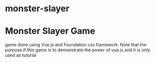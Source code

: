 # monster-slayer
# Monster Slayer Game 

game done using Vue.js and Foundation css framework. Note that the purpose if this game is to demonstrate the power of vue.js and it is only used as tutorial
